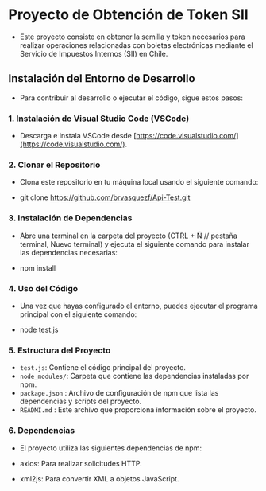 # Proyecto de Obtención de Token SII

 - Este proyecto consiste en obtener la semilla y token necesarios para realizar operaciones 
   relacionadas con boletas electrónicas mediante el Servicio de Impuestos Internos (SII) en Chile.

## Instalación del Entorno de Desarrollo

- Para contribuir al desarrollo o ejecutar el código, sigue estos pasos:

### 1. Instalación de Visual Studio Code (VSCode)

- Descarga e instala VSCode desde [https://code.visualstudio.com/](https://code.visualstudio.com/).

### 2. Clonar el Repositorio

- Clona este repositorio en tu máquina local usando el siguiente comando:

- git clone https://github.com/brvasquezf/Api-Test.git


 ### 3. Instalación de Dependencias

- Abre una terminal en la carpeta del proyecto (CTRL + Ñ // pestaña terminal, Nuevo terminal) y ejecuta el siguiente comando para instalar las dependencias necesarias:

- npm install

### 4. Uso del Código

- Una vez que hayas configurado el entorno, puedes ejecutar el programa principal con el siguiente comando:

- node test.js

### 5. Estructura del Proyecto

- `test.js`: Contiene el código principal del proyecto.
- `node_modules/`: Carpeta que contiene las dependencias instaladas por npm.
- `package.json` : Archivo de configuración de npm que lista las dependencias y scripts del proyecto.
- `READMI.md` : Este archivo que proporciona información sobre el proyecto.

### 6. Dependencias

- El proyecto utiliza las siguientes dependencias de npm:

- axios: Para realizar solicitudes HTTP.
- xml2js: Para convertir XML a objetos JavaScript.
